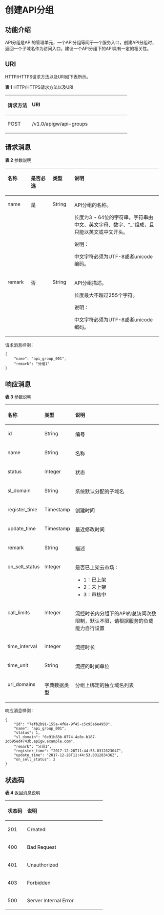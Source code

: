# 创建API分组<a name="apig-zh-api-180713016"></a>

## 功能介绍<a name="section66524352"></a>

API分组是API的管理单元，一个API分组等同于一个服务入口，创建API分组时，返回一个子域名作为访问入口。建议一个API分组下的API具有一定的相关性。

## URI<a name="section61848258"></a>

HTTP/HTTPS请求方法以及URI如下表所示。

**表 1**  HTTP/HTTPS请求方法以及URI

<a name="table27084002"></a>
<table><thead align="left"><tr id="row40355780"><th class="cellrowborder" valign="top" width="20%" id="mcps1.2.3.1.1"><p id="p47592766"><a name="p47592766"></a><a name="p47592766"></a>请求方法</p>
</th>
<th class="cellrowborder" valign="top" width="80%" id="mcps1.2.3.1.2"><p id="p29808828"><a name="p29808828"></a><a name="p29808828"></a>URI</p>
</th>
</tr>
</thead>
<tbody><tr id="row65704871"><td class="cellrowborder" valign="top" width="20%" headers="mcps1.2.3.1.1 "><p id="p20494310"><a name="p20494310"></a><a name="p20494310"></a>POST</p>
</td>
<td class="cellrowborder" valign="top" width="80%" headers="mcps1.2.3.1.2 "><p id="p49426402"><a name="p49426402"></a><a name="p49426402"></a>/v1.0/apigw/api-groups</p>
</td>
</tr>
</tbody>
</table>

## 请求消息<a name="section19763417"></a>

**表 2**  参数说明

<a name="table44115586"></a>
<table><thead align="left"><tr id="row63561487"><th class="cellrowborder" valign="top" width="15.15%" id="mcps1.2.5.1.1"><p id="p48206846"><a name="p48206846"></a><a name="p48206846"></a>名称</p>
</th>
<th class="cellrowborder" valign="top" width="14.14%" id="mcps1.2.5.1.2"><p id="p12440449"><a name="p12440449"></a><a name="p12440449"></a>是否必选</p>
</th>
<th class="cellrowborder" valign="top" width="14.14%" id="mcps1.2.5.1.3"><p id="p1043457"><a name="p1043457"></a><a name="p1043457"></a>类型</p>
</th>
<th class="cellrowborder" valign="top" width="56.57%" id="mcps1.2.5.1.4"><p id="p17411173"><a name="p17411173"></a><a name="p17411173"></a>说明</p>
</th>
</tr>
</thead>
<tbody><tr id="row1018902"><td class="cellrowborder" valign="top" width="15.15%" headers="mcps1.2.5.1.1 "><p id="p15422203"><a name="p15422203"></a><a name="p15422203"></a>name</p>
</td>
<td class="cellrowborder" valign="top" width="14.14%" headers="mcps1.2.5.1.2 "><p id="p41238908"><a name="p41238908"></a><a name="p41238908"></a>是</p>
</td>
<td class="cellrowborder" valign="top" width="14.14%" headers="mcps1.2.5.1.3 "><p id="p52017283"><a name="p52017283"></a><a name="p52017283"></a>String</p>
</td>
<td class="cellrowborder" valign="top" width="56.57%" headers="mcps1.2.5.1.4 "><p id="p52650357"><a name="p52650357"></a><a name="p52650357"></a>API分组的名称。</p>
<p id="p62949411"><a name="p62949411"></a><a name="p62949411"></a>长度为3 ~ 64位的字符串，字符串由中文、英文字母、数字、“_”组成，且只能以英文或中文开头。</p>
<div class="note" id="note451481917153"><a name="note451481917153"></a><a name="note451481917153"></a><span class="notetitle"> 说明： </span><div class="notebody"><p id="p1051512199159"><a name="p1051512199159"></a><a name="p1051512199159"></a>中文字符必须为UTF-8或者unicode编码。</p>
</div></div>
</td>
</tr>
<tr id="row25118534"><td class="cellrowborder" valign="top" width="15.15%" headers="mcps1.2.5.1.1 "><p id="p21335372"><a name="p21335372"></a><a name="p21335372"></a>remark</p>
</td>
<td class="cellrowborder" valign="top" width="14.14%" headers="mcps1.2.5.1.2 "><p id="p50443542"><a name="p50443542"></a><a name="p50443542"></a>否</p>
</td>
<td class="cellrowborder" valign="top" width="14.14%" headers="mcps1.2.5.1.3 "><p id="p59395084"><a name="p59395084"></a><a name="p59395084"></a>String</p>
</td>
<td class="cellrowborder" valign="top" width="56.57%" headers="mcps1.2.5.1.4 "><p id="p46272536"><a name="p46272536"></a><a name="p46272536"></a>API分组描述。</p>
<p id="p44029085"><a name="p44029085"></a><a name="p44029085"></a>长度最大不超过255个字符。</p>
<div class="note" id="note75421401158"><a name="note75421401158"></a><a name="note75421401158"></a><span class="notetitle"> 说明： </span><div class="notebody"><p id="p15545040191512"><a name="p15545040191512"></a><a name="p15545040191512"></a>中文字符必须为UTF-8或者unicode编码。</p>
</div></div>
</td>
</tr>
</tbody>
</table>

请求消息样例：

```
{
	"name": "api_group_001",
	"remark": "分组1"
}
```

## 响应消息<a name="section57332943"></a>

**表 3**  参数说明

<a name="table2803298"></a>
<table><thead align="left"><tr id="row9258659"><th class="cellrowborder" valign="top" width="20.02%" id="mcps1.2.4.1.1"><p id="p11753897"><a name="p11753897"></a><a name="p11753897"></a>名称</p>
</th>
<th class="cellrowborder" valign="top" width="19.98%" id="mcps1.2.4.1.2"><p id="p12541637"><a name="p12541637"></a><a name="p12541637"></a>类型</p>
</th>
<th class="cellrowborder" valign="top" width="60%" id="mcps1.2.4.1.3"><p id="p9239644"><a name="p9239644"></a><a name="p9239644"></a>说明</p>
</th>
</tr>
</thead>
<tbody><tr id="row10213720"><td class="cellrowborder" valign="top" width="20.02%" headers="mcps1.2.4.1.1 "><p id="p22005025"><a name="p22005025"></a><a name="p22005025"></a>id</p>
</td>
<td class="cellrowborder" valign="top" width="19.98%" headers="mcps1.2.4.1.2 "><p id="p37576606"><a name="p37576606"></a><a name="p37576606"></a>String</p>
</td>
<td class="cellrowborder" valign="top" width="60%" headers="mcps1.2.4.1.3 "><p id="p23806264"><a name="p23806264"></a><a name="p23806264"></a>编号</p>
</td>
</tr>
<tr id="row12929787"><td class="cellrowborder" valign="top" width="20.02%" headers="mcps1.2.4.1.1 "><p id="p40679818"><a name="p40679818"></a><a name="p40679818"></a>name</p>
</td>
<td class="cellrowborder" valign="top" width="19.98%" headers="mcps1.2.4.1.2 "><p id="p6730986"><a name="p6730986"></a><a name="p6730986"></a>String</p>
</td>
<td class="cellrowborder" valign="top" width="60%" headers="mcps1.2.4.1.3 "><p id="p8339011"><a name="p8339011"></a><a name="p8339011"></a>名称</p>
</td>
</tr>
<tr id="row7942236"><td class="cellrowborder" valign="top" width="20.02%" headers="mcps1.2.4.1.1 "><p id="p39341340"><a name="p39341340"></a><a name="p39341340"></a>status</p>
</td>
<td class="cellrowborder" valign="top" width="19.98%" headers="mcps1.2.4.1.2 "><p id="p32531944"><a name="p32531944"></a><a name="p32531944"></a>Integer</p>
</td>
<td class="cellrowborder" valign="top" width="60%" headers="mcps1.2.4.1.3 "><p id="p17841833"><a name="p17841833"></a><a name="p17841833"></a>状态</p>
</td>
</tr>
<tr id="row26358777"><td class="cellrowborder" valign="top" width="20.02%" headers="mcps1.2.4.1.1 "><p id="p54686212"><a name="p54686212"></a><a name="p54686212"></a>sl_domain</p>
</td>
<td class="cellrowborder" valign="top" width="19.98%" headers="mcps1.2.4.1.2 "><p id="p398200"><a name="p398200"></a><a name="p398200"></a>String</p>
</td>
<td class="cellrowborder" valign="top" width="60%" headers="mcps1.2.4.1.3 "><p id="p32254203"><a name="p32254203"></a><a name="p32254203"></a>系统默认分配的子域名</p>
</td>
</tr>
<tr id="row21852379"><td class="cellrowborder" valign="top" width="20.02%" headers="mcps1.2.4.1.1 "><p id="p25212283"><a name="p25212283"></a><a name="p25212283"></a>register_time</p>
</td>
<td class="cellrowborder" valign="top" width="19.98%" headers="mcps1.2.4.1.2 "><p id="p28929023"><a name="p28929023"></a><a name="p28929023"></a>Timestamp</p>
</td>
<td class="cellrowborder" valign="top" width="60%" headers="mcps1.2.4.1.3 "><p id="p61549520"><a name="p61549520"></a><a name="p61549520"></a>创建时间</p>
</td>
</tr>
<tr id="row17074768"><td class="cellrowborder" valign="top" width="20.02%" headers="mcps1.2.4.1.1 "><p id="p40878974"><a name="p40878974"></a><a name="p40878974"></a>update_time</p>
</td>
<td class="cellrowborder" valign="top" width="19.98%" headers="mcps1.2.4.1.2 "><p id="p22862637"><a name="p22862637"></a><a name="p22862637"></a>Timestamp</p>
</td>
<td class="cellrowborder" valign="top" width="60%" headers="mcps1.2.4.1.3 "><p id="p39934341"><a name="p39934341"></a><a name="p39934341"></a>最近修改时间</p>
</td>
</tr>
<tr id="row23864751"><td class="cellrowborder" valign="top" width="20.02%" headers="mcps1.2.4.1.1 "><p id="p53996694"><a name="p53996694"></a><a name="p53996694"></a>remark</p>
</td>
<td class="cellrowborder" valign="top" width="19.98%" headers="mcps1.2.4.1.2 "><p id="p11656122"><a name="p11656122"></a><a name="p11656122"></a>String</p>
</td>
<td class="cellrowborder" valign="top" width="60%" headers="mcps1.2.4.1.3 "><p id="p4621826"><a name="p4621826"></a><a name="p4621826"></a>描述</p>
</td>
</tr>
<tr id="row19473624"><td class="cellrowborder" valign="top" width="20.02%" headers="mcps1.2.4.1.1 "><p id="p33859681"><a name="p33859681"></a><a name="p33859681"></a>on_sell_status</p>
</td>
<td class="cellrowborder" valign="top" width="19.98%" headers="mcps1.2.4.1.2 "><p id="p58279602"><a name="p58279602"></a><a name="p58279602"></a>Integer</p>
</td>
<td class="cellrowborder" valign="top" width="60%" headers="mcps1.2.4.1.3 "><p id="p23027316"><a name="p23027316"></a><a name="p23027316"></a>是否已上架云市场：</p>
<a name="ul5919254"></a><a name="ul5919254"></a><ul id="ul5919254"><li>1：已上架</li><li>2：未上架</li><li>3：审核中</li></ul>
</td>
</tr>
<tr id="row168471214124017"><td class="cellrowborder" valign="top" width="20.02%" headers="mcps1.2.4.1.1 "><p id="p63758800"><a name="p63758800"></a><a name="p63758800"></a>call_limits</p>
</td>
<td class="cellrowborder" valign="top" width="19.98%" headers="mcps1.2.4.1.2 "><p id="p64189201"><a name="p64189201"></a><a name="p64189201"></a>Integer</p>
</td>
<td class="cellrowborder" valign="top" width="60%" headers="mcps1.2.4.1.3 "><p id="p31942831"><a name="p31942831"></a><a name="p31942831"></a>流控时长内分组下的API的总访问次数限制，默认不限，请根据服务的负载能力自行设置</p>
</td>
</tr>
<tr id="row14610754017"><td class="cellrowborder" valign="top" width="20.02%" headers="mcps1.2.4.1.1 "><p id="p66657312"><a name="p66657312"></a><a name="p66657312"></a>time_interval</p>
</td>
<td class="cellrowborder" valign="top" width="19.98%" headers="mcps1.2.4.1.2 "><p id="p30533155"><a name="p30533155"></a><a name="p30533155"></a>Integer</p>
</td>
<td class="cellrowborder" valign="top" width="60%" headers="mcps1.2.4.1.3 "><p id="p57266528"><a name="p57266528"></a><a name="p57266528"></a>流控时长</p>
</td>
</tr>
<tr id="row2746118401"><td class="cellrowborder" valign="top" width="20.02%" headers="mcps1.2.4.1.1 "><p id="p5585767"><a name="p5585767"></a><a name="p5585767"></a>time_unit</p>
</td>
<td class="cellrowborder" valign="top" width="19.98%" headers="mcps1.2.4.1.2 "><p id="p49793976"><a name="p49793976"></a><a name="p49793976"></a>String</p>
</td>
<td class="cellrowborder" valign="top" width="60%" headers="mcps1.2.4.1.3 "><p id="p6780221"><a name="p6780221"></a><a name="p6780221"></a>流控的时间单位</p>
</td>
</tr>
<tr id="row984812214017"><td class="cellrowborder" valign="top" width="20.02%" headers="mcps1.2.4.1.1 "><p id="p43834197"><a name="p43834197"></a><a name="p43834197"></a>url_domains</p>
</td>
<td class="cellrowborder" valign="top" width="19.98%" headers="mcps1.2.4.1.2 "><p id="p60909101"><a name="p60909101"></a><a name="p60909101"></a>字典数据类型</p>
</td>
<td class="cellrowborder" valign="top" width="60%" headers="mcps1.2.4.1.3 "><p id="p34690133"><a name="p34690133"></a><a name="p34690133"></a>分组上绑定的独立域名列表</p>
</td>
</tr>
</tbody>
</table>

响应消息样例：

```
{
	"id": "7efb2b91-155a-4f6a-9f45-c5c95a6e4950",
	"name": "api_group_001",
	"status": 1,
	"sl_domain": "0e91b83b-0774-4e8e-b187-2d695ed4743b.apigw.example.com",
	"remark": "分组1",
	"register_time": "2017-12-28T11:44:53.831282304Z",
	"update_time": "2017-12-28T11:44:53.831283436Z",
	"on_sell_status": 2
}
```

## 状态码<a name="section43653029"></a>

**表 4**  返回消息说明

<a name="table61067539"></a>
<table><thead align="left"><tr id="row16541512"><th class="cellrowborder" valign="top" width="20%" id="mcps1.2.3.1.1"><p id="p64794090"><a name="p64794090"></a><a name="p64794090"></a>状态码</p>
</th>
<th class="cellrowborder" valign="top" width="80%" id="mcps1.2.3.1.2"><p id="p13829924"><a name="p13829924"></a><a name="p13829924"></a>说明</p>
</th>
</tr>
</thead>
<tbody><tr id="row46482079"><td class="cellrowborder" valign="top" width="20%" headers="mcps1.2.3.1.1 "><p id="p6952067"><a name="p6952067"></a><a name="p6952067"></a>201</p>
</td>
<td class="cellrowborder" valign="top" width="80%" headers="mcps1.2.3.1.2 "><p id="p73578115452"><a name="p73578115452"></a><a name="p73578115452"></a>Created</p>
</td>
</tr>
<tr id="row34892078"><td class="cellrowborder" valign="top" width="20%" headers="mcps1.2.3.1.1 "><p id="p7686078"><a name="p7686078"></a><a name="p7686078"></a>400</p>
</td>
<td class="cellrowborder" valign="top" width="80%" headers="mcps1.2.3.1.2 "><p id="p48128109554"><a name="p48128109554"></a><a name="p48128109554"></a>Bad Request</p>
</td>
</tr>
<tr id="row33115333"><td class="cellrowborder" valign="top" width="20%" headers="mcps1.2.3.1.1 "><p id="p65096331"><a name="p65096331"></a><a name="p65096331"></a>401</p>
</td>
<td class="cellrowborder" valign="top" width="80%" headers="mcps1.2.3.1.2 "><p id="p9203142078"><a name="p9203142078"></a><a name="p9203142078"></a>Unauthorized</p>
</td>
</tr>
<tr id="row9258873"><td class="cellrowborder" valign="top" width="20%" headers="mcps1.2.3.1.1 "><p id="p11771280"><a name="p11771280"></a><a name="p11771280"></a>403</p>
</td>
<td class="cellrowborder" valign="top" width="80%" headers="mcps1.2.3.1.2 "><p id="p13949586"><a name="p13949586"></a><a name="p13949586"></a>Forbidden</p>
</td>
</tr>
<tr id="row58437416"><td class="cellrowborder" valign="top" width="20%" headers="mcps1.2.3.1.1 "><p id="p35810232"><a name="p35810232"></a><a name="p35810232"></a>500</p>
</td>
<td class="cellrowborder" valign="top" width="80%" headers="mcps1.2.3.1.2 "><p id="p14947689"><a name="p14947689"></a><a name="p14947689"></a>Server Internal Error</p>
</td>
</tr>
</tbody>
</table>

